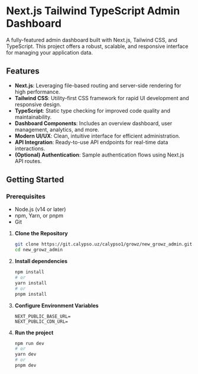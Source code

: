 # Next.js Tailwind TypeScript Admin Dashboard

A fully-featured admin dashboard built with Next.js, Tailwind CSS, and TypeScript. This project offers a robust, scalable, and responsive interface for managing your application data.

## Features

- **Next.js**: Leveraging file-based routing and server-side rendering for high performance.
- **Tailwind CSS**: Utility-first CSS framework for rapid UI development and responsive design.
- **TypeScript**: Static type checking for improved code quality and maintainability.
- **Dashboard Components**: Includes an overview dashboard, user management, analytics, and more.
- **Modern UI/UX**: Clean, intuitive interface for efficient administration.
- **API Integration**: Ready-to-use API endpoints for real-time data interactions.
- **(Optional) Authentication**: Sample authentication flows using Next.js API routes.

## Getting Started

### Prerequisites

- Node.js (v14 or later)
- npm, Yarn, or pnpm
- Git

1. **Clone the Repository**

   ```bash
   git clone https://git.calypso.uz/calypso1/growz/new_growz_admin.git
   cd new_growz_admin

   ```

2. **Install dependencies**

   ```bash
   npm install
   # or
   yarn install
   # or
   pnpm install
   ```

3. **Configure Environment Variables**

   ```env
   NEXT_PUBLIC_BASE_URL=
   NEXT_PUBLIC_CDN_URL=
   ```

4. **Run the project**

   ```bash
   npm run dev
   # or
   yarn dev
   # or
   pnpm dev
   ```
